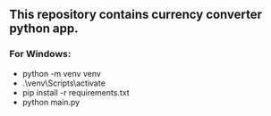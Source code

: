 ## This repository contains currency converter python app.

### For Windows:
- python -m venv venv
- .\venv\Scripts\activate
- pip install -r requirements.txt
- python main.py
